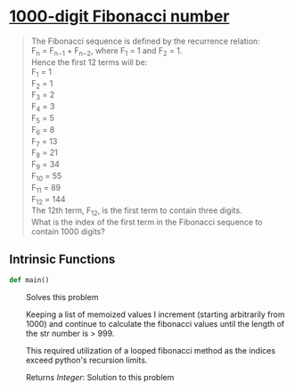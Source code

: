 <h1><a href="https://projecteuler.net/problem=25" class="title-custom-link">1000-digit Fibonacci number</a></h1>

> The Fibonacci sequence is defined by the recurrence relation:  
>     F<sub>n</sub> = F<sub>n−1</sub> + F<sub>n−2</sub>, where F<sub>1</sub> = 1 and F<sub>2</sub> = 1.  
> Hence the first 12 terms will be:  
>     F<sub>1</sub> = 1  
>     F<sub>2</sub> = 1  
>     F<sub>3</sub> = 2  
>     F<sub>4</sub> = 3  
>     F<sub>5</sub> = 5  
>     F<sub>6</sub> = 8  
>     F<sub>7</sub> = 13  
>     F<sub>8</sub> = 21  
>     F<sub>9</sub> = 34  
>     F<sub>10</sub> = 55  
>     F<sub>11</sub> = 89  
>     F<sub>12</sub> = 144  
> The 12th term, F<sub>12</sub>, is the first term to contain three digits.  
> What is the index of the first term in the Fibonacci sequence to contain 1000 digits?

<h2>Intrinsic Functions</h2>

```python
def main()
```

<div markdown="1" style="margin-left: 30px;">

Solves this problem

Keeping a list of memoized values I increment (starting arbitrarily from 1000) and continue
to calculate the fibonacci values until the length of the str number is > 999.  

This required utilization of a looped fibonacci method as the 
indices exceed python's recursion limits.


</div>

<div markdown="1" style="margin-left: 30px;">

Returns *Integer*: Solution to this problem

</div>